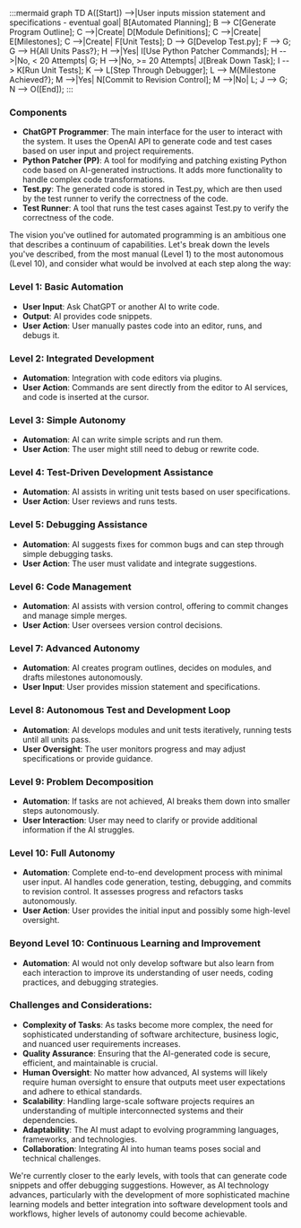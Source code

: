 :::mermaid
  graph TD
    A([Start]) -->|User inputs mission statement and specifications - eventual goal| B[Automated Planning];
    B --> C[Generate Program Outline];
    C -->|Create| D[Module Definitions];
    C -->|Create| E[Milestones];
    C -->|Create| F[Unit Tests];
    D --> G[Develop Test.py];
    F --> G;
    G --> H{All Units Pass?};
    H -->|Yes| I[Use Python Patcher Commands];
    H -->|No, < 20 Attempts| G;
    H -->|No, >= 20 Attempts| J[Break Down Task];
    I --> K[Run Unit Tests];
    K --> L[Step Through Debugger];
    L --> M{Milestone Achieved?};
    M -->|Yes| N[Commit to Revision Control];
    M -->|No| L;
    J --> G;
    N --> O([End]);
:::

### Components

- **ChatGPT Programmer**: The main interface for the user to interact with the system. It uses the OpenAI API to generate code and test cases based on user input and project requirements.
- **Python Patcher (PP)**: A tool for modifying and patching existing Python code based on AI-generated instructions. It adds more functionality to handle complex code transformations.
- **Test.py**: The generated code is stored in Test.py, which are then used by the test runner to verify the correctness of the code.
- **Test Runner**: A tool that runs the test cases against Test.py to verify the correctness of the code.

The vision you've outlined for automated programming is an ambitious one that describes a continuum of capabilities. Let's break down the levels you've described, from the most manual (Level 1) to the most autonomous (Level 10), and consider what would be involved at each step along the way:


### Level 1: Basic Automation
- **User Input**: Ask ChatGPT or another AI to write code.
- **Output**: AI provides code snippets.
- **User Action**: User manually pastes code into an editor, runs, and debugs it.

### Level 2: Integrated Development
- **Automation**: Integration with code editors via plugins.
- **User Action**: Commands are sent directly from the editor to AI services, and code is inserted at the cursor.

### Level 3: Simple Autonomy
- **Automation**: AI can write simple scripts and run them.
- **User Action**: The user might still need to debug or rewrite code.

### Level 4: Test-Driven Development Assistance
- **Automation**: AI assists in writing unit tests based on user specifications.
- **User Action**: User reviews and runs tests.

### Level 5: Debugging Assistance
- **Automation**: AI suggests fixes for common bugs and can step through simple debugging tasks.
- **User Action**: The user must validate and integrate suggestions.

### Level 6: Code Management
- **Automation**: AI assists with version control, offering to commit changes and manage simple merges.
- **User Action**: User oversees version control decisions.

### Level 7: Advanced Autonomy
- **Automation**: AI creates program outlines, decides on modules, and drafts milestones autonomously.
- **User Input**: User provides mission statement and specifications.

### Level 8: Autonomous Test and Development Loop
- **Automation**: AI develops modules and unit tests iteratively, running tests until all units pass.
- **User Oversight**: The user monitors progress and may adjust specifications or provide guidance.

### Level 9: Problem Decomposition
- **Automation**: If tasks are not achieved, AI breaks them down into smaller steps autonomously.
- **User Interaction**: User may need to clarify or provide additional information if the AI struggles.

### Level 10: Full Autonomy
- **Automation**: Complete end-to-end development process with minimal user input. AI handles code generation, testing, debugging, and commits to revision control. It assesses progress and refactors tasks autonomously.
- **User Action**: User provides the initial input and possibly some high-level oversight.

### Beyond Level 10: Continuous Learning and Improvement
- **Automation**: AI would not only develop software but also learn from each interaction to improve its understanding of user needs, coding practices, and debugging strategies.

### Challenges and Considerations:
- **Complexity of Tasks**: As tasks become more complex, the need for sophisticated understanding of software architecture, business logic, and nuanced user requirements increases.
- **Quality Assurance**: Ensuring that the AI-generated code is secure, efficient, and maintainable is crucial.
- **Human Oversight**: No matter how advanced, AI systems will likely require human oversight to ensure that outputs meet user expectations and adhere to ethical standards.
- **Scalability**: Handling large-scale software projects requires an understanding of multiple interconnected systems and their dependencies.
- **Adaptability**: The AI must adapt to evolving programming languages, frameworks, and technologies.
- **Collaboration**: Integrating AI into human teams poses social and technical challenges.

We're currently closer to the early levels, with tools that can generate code snippets and offer debugging suggestions. However, as AI technology advances, particularly with the development of more sophisticated machine learning models and better integration into software development tools and workflows, higher levels of autonomy could become achievable.